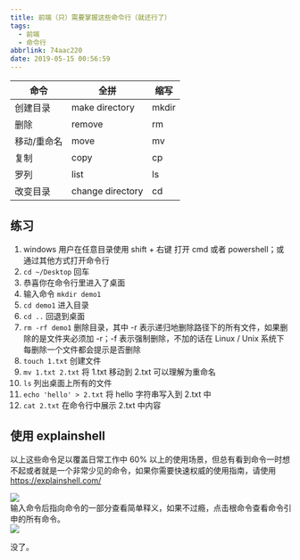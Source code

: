 ```yaml
---
title: 前端（只）需要掌握这些命令行（就还行了）
tags:
  - 前端
  - 命令行
abbrlink: 74aac220
date: 2019-05-15 00:56:59
---
```


| 命令        | 全拼             | 缩写  |
| ----------- | ---------------- | ----- |
| 创建目录    | make directory   | mkdir |
| 删除        | remove           | rm    |
| 移动/重命名 | move             | mv    |
| 复制        | copy             | cp    |
| 罗列        | list             | ls    |
| 改变目录    | change directory | cd    |

<!-- more -->

## 练习

1. windows 用户在任意目录使用 shift + 右键 打开 cmd 或者 powershell；或通过其他方式打开命令行
2. `cd ~/Desktop` 回车
3. 恭喜你在命令行里进入了桌面
4. 输入命令 `mkdir demo1`
5. `cd demo1` 进入目录
6. `cd ..` 回退到桌面
7. `rm -rf demo1` 删除目录，其中 -r 表示递归地删除路径下的所有文件，如果删除的是文件夹必须加 -r；-f 表示强制删除，不加的话在 Linux / Unix 系统下每删除一个文件都会提示是否删除
8. `touch 1.txt` 创建文件
9. `mv 1.txt 2.txt` 将 1.txt 移动到 2.txt 可以理解为重命名
10. `ls` 列出桌面上所有的文件
11. `echo 'hello' > 2.txt` 将 hello 字符串写入到 2.txt 中
12. `cat 2.txt` 在命令行中展示 2.txt 中内容

## 使用 explainshell

以上这些命令足以覆盖日常工作中 60% 以上的使用场景，但总有看到命令一时想不起或者就是一个非常少见的命令，如果你需要快速权威的使用指南，请使用 <https://explainshell.com/>

<img class="shadow" src="/img/in-post/post-command-line/post-command-line-1.png" >
<br />
输入命令后指向命令的一部分查看简单释义，如果不过瘾，点击根命令查看命令引申的所有命令。
<br />
<img class="shadow" src="/img/in-post/post-command-line/post-command-line-2.png" >

没了。
